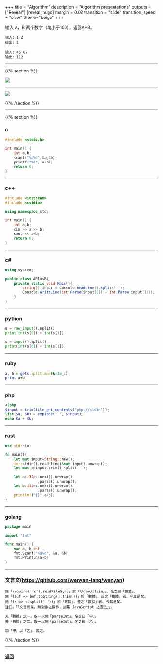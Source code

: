 +++
title = "Algorithm"
description = "Algorithm presentations"
outputs = ["Reveal"]
[reveal_hugo]
margin = 0.02
transition = "slide"
transition_speed = "slow"
theme="beige"
+++

输入 A，B 两个数字（均小于100），返回A+B。

```
输入: 1 2 
输出: 3
```
```
输入: 45 67
输出: 112
```
---


{{% section %}}

![](/images/img.png)

---

![](/images/img2.png)

{{% /section %}}

---

{{% section %}}

### c

```c
#include <stdio.h>

int main() {
    int a,b;
    scanf("%d%d",&a,&b);
    printf("%d", a+b);
    return 0;
}
```

---

### c++

```c++
#include <iostream>
#include <cstdio>

using namespace std;

int main() {
    int a,b;
    cin >> a >> b;
    cout << a+b;
    return 0;
}
```

---

### c#

```c#
using System;

public class APlusB{
    private static void Main(){
        string[] input = Console.ReadLine().Split(' ');
        Console.WriteLine(int.Parse(input[0]) + int.Parse(input[1]));
    }
}
```

---

### python

```python
s = raw_input().split()
print int(s[0]) + int(s[1])
```

```python
s = input().split()
print(int(s[0]) + int(s[1]))
```

---

### ruby

```ruby
a, b = gets.split.map(&:to_i)
print a+b
```

---

### php

```php
<?php
$input = trim(file_get_contents("php://stdin"));
list($a, $b) = explode(' ', $input);
echo $a + $b;
```

---

### rust

```rust
use std::io;

fn main(){
    let mut input=String::new();
    io::stdin().read_line(&mut input).unwrap();
    let mut s=input.trim().split(' ');

    let a:i32=s.next().unwrap()
               .parse().unwrap();
    let b:i32=s.next().unwrap()
               .parse().unwrap();
    println!("{}",a+b);
}
```

---

### golang

```go
package main

import "fmt"

func main() {
    var a, b int
    fmt.Scanf("%d%d", &a, &b)
    fmt.Println(a+b)
}
```

---

### 文言文(https://github.com/wenyan-lang/wenyan)

```文言文
施「require('fs').readFileSync」於「「/dev/stdin」」。名之曰「數據」。
施「(buf => buf.toString().trim())」於「數據」。昔之「數據」者。今其是矣。
施「(s => s.split(' '))」於「數據」。昔之「數據」者。今其是矣。
注曰。「「文言尚菜，無對象之操作，故需 JavaScript 之语法」」。

夫「數據」之一。取一以施「parseInt」。名之曰「甲」。
夫「數據」之二。取一以施「parseInt」。名之曰「乙」。

加「甲」以「乙」。書之。
```

{{% /section %}}

---

#### [返回](/#/4)

